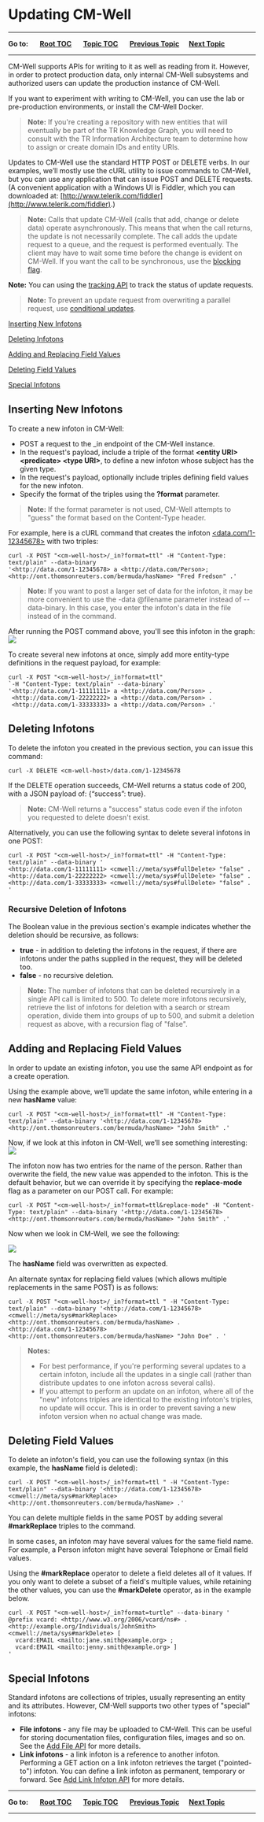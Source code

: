 # Updating CM-Well #

----

**Go to:** &nbsp;&nbsp;&nbsp;&nbsp; [**Root TOC**](CM-Well.RootTOC.md) &nbsp;&nbsp;&nbsp;&nbsp; [**Topic TOC**](DevGuide.TOC.md) &nbsp;&nbsp;&nbsp;&nbsp; [**Previous Topic**](DevGuide.AdvancedQueries.md)&nbsp;&nbsp;&nbsp;&nbsp; [**Next Topic**](DevGuide.StreamingDataFromCM-Well.md)  

----

CM-Well supports APIs for writing to it as well as reading from it. However, in order to protect production data, only internal CM-Well subsystems and authorized users can update the production instance of CM-Well.

If you want to experiment with writing to CM-Well, you can use the lab or pre-production environments, or install the CM-Well Docker.

> **Note:** If you're creating a repository with new entities that will eventually be part of the TR Knowledge Graph, you will need to consult with the TR Information Architecture team to determine how to assign or create domain IDs and entity URIs. 

Updates to CM-Well use the standard HTTP POST or DELETE verbs. In our examples, we’ll mostly use the cURL utility to issue commands to CM-Well, but you can use any application that can issue POST and DELETE requests. (A convenient application with a Windows UI is Fiddler, which you can downloaded at: [http://www.telerik.com/fiddler](http://www.telerik.com/fiddler).)

>**Note:** Calls that update CM-Well (calls that add, change or delete data) operate asynchronously. This means that when the call returns, the update is not necessarily complete. The call adds the update request to a queue, and the request is performed eventually. The client may have to wait some time before the change is evident on CM-Well. If you want the call to be synchronous, use the [blocking flag](API.UsingTheBlockingFlag.md).
>
**Note:** You can using the [tracking API](API.Update.TrackUpdates.md) to track the status of update requests.

>**Note:** To prevent an update request from overwriting a parallel request, use [conditional updates](API.UsingConditionalUpdates.md).

[Inserting New Infotons](#hdr1)

[Deleting Infotons](#hdr2)

[Adding and Replacing Field Values](#hdr3)

[Deleting Field Values](#hdr4)

[Special Infotons](#hdr5)

<a name="hdr1"></a>
## Inserting New Infotons ##

To create a new infoton in CM-Well:

* POST a request to the _in endpoint of the CM-Well instance. 
* In the request's payload, include a triple of the format **\<entity URI\> \<predicate\> \<type URI\>**, to define a new infoton whose subject has the given type.
* In the request's payload, optionally include triples defining field values for the new infoton. 
* Specify the format of the triples using the **?format** parameter.

>**Note:** If the format parameter is not used, CM-Well attempts to "guess" the format based on the Content-Type header.  

For example, here is a cURL command that creates the infoton [<data.com/1-12345678>](<data.com/1-12345678>) with two triples:

    curl -X POST "<cm-well-host>/_in?format=ttl" -H "Content-Type: text/plain" --data-binary 
    '<http://data.com/1-12345678> a <http://data.com/Person>; 
    <http://ont.thomsonreuters.com/bermuda/hasName> "Fred Fredson" .'
    
> **Note:** If you want to post a larger set of data for the infoton, it may be more convenient to use the -data @filename parameter instead of --data-binary. In this case, you enter the infoton's data in the file instead of in the command.

After running the POST command above, you'll see this infoton in the graph:
<img src="./_Images/inserted-infoton.png">

To create several new infotons at once, simply add more entity-type definitions in the request payload, for example:

    curl -X POST "<cm-well-host>/_in?format=ttl" 
    `-H "Content-Type: text/plain" --data-binary` 
    '<http://data.com/1-11111111> a <http://data.com/Person> .
     <http://data.com/1-22222222> a <http://data.com/Person> .
     <http://data.com/1-33333333> a <http://data.com/Person> .'
    
<a name="hdr2"></a>
## Deleting Infotons ##

To delete the infoton you created in the previous section, you can issue this command:

    curl -X DELETE <cm-well-host>/data.com/1-12345678

If the DELETE operation succeeds, CM-Well returns a status code of 200, with a JSON payload of: {“success”: true}.  

> **Note:** CM-Well returns a "success" status code even if the infoton you requested to delete doesn't exist.

Alternatively, you can use the following syntax to delete several infotons in one POST:

    curl -X POST "<cm-well-host>/_in?format=ttl" -H "Content-Type: text/plain" --data-binary '
    <http://data.com/1-11111111> <cmwell://meta/sys#fullDelete> "false" .
    <http://data.com/1-22222222> <cmwell://meta/sys#fullDelete> "false" .
    <http://data.com/1-33333333> <cmwell://meta/sys#fullDelete> "false" .
    '

### Recursive Deletion of Infotons ###
   
The Boolean value in the previous section's example indicates whether the deletion should be recursive, as follows:

* **true** - in addition to deleting the infotons in the request, if there are infotons under the paths supplied in the request, they will be deleted too.
* **false** - no recursive deletion.

>**Note:** The number of infotons that can be deleted recursively in a single API call is limited to 500. To delete more infotons recursively, retrieve the list of infotons for deletion with a search or stream operation, divide them into groups of up to 500, and submit a deletion request as above, with a recursion flag of "false".

<a name="hdr3"></a>
## Adding and Replacing Field Values ##

In order to update an existing infoton, you use the same API endpoint as for a create operation.  

Using the example above, we’ll update the same infoton, while entering in a new **hasName** value:

    curl -X POST "<cm-well-host>/_in?format=ttl" -H "Content-Type: text/plain" --data-binary '<http://data.com/1-12345678> <http://ont.thomsonreuters.com/bermuda/hasName> "John Smith" .'

Now, if we look at this infoton in CM-Well, we’ll see something interesting:
<img src="./_Images/Infoton-with-two-names.png">

The infoton now has two entries for the name of the person.  Rather than overwrite the field, the new value was appended to the infoton. This is the default behavior, but we can override it by specifying the **replace-mode** flag as a parameter on our POST call. For example:

    curl -X POST "<cm-well-host>/_in?format=ttl&replace-mode" -H "Content-Type: text/plain" --data-binary '<http://data.com/1-12345678> <http://ont.thomsonreuters.com/bermuda/hasName> "John Smith" .'

Now when we look in CM-Well, we see the following:

<img src="./_Images/Infoton-with-one-name.png">
 
The **hasName** field was overwritten as expected.

An alternate syntax for replacing field values (which allows multiple replacements in the same POST) is as follows:

    curl -X POST "<cm-well-host>/_in?format=ttl " -H "Content-Type: text/plain" --data-binary '<http://data.com/1-12345678> <cmwell://meta/sys#markReplace> <http://ont.thomsonreuters.com/bermuda/hasName> . 
	<http://data.com/1-12345678> <http://ont.thomsonreuters.com/bermuda/hasName> "John Doe" . '

> **Notes:** 
> * For best performance, if you're performing several updates to a certain infoton, include all the updates in a single call (rather than distribute updates to one infoton across several calls).  
> * If you attempt to perform an update on an infoton, where all of the "new" infotons triples are identical to the existing infoton's triples, no update will occur. This is in order to prevent saving a new infoton version when no actual change was made.

<a name="hdr4"></a>
## Deleting Field Values ##

To delete an infoton's field, you can use the following syntax (in this example, the **hasName** field is deleted):
 
    curl -X POST "<cm-well-host>/_in?format=ttl " -H "Content-Type: text/plain" --data-binary '<http://data.com/1-12345678> <cmwell://meta/sys#markReplace> <http://ont.thomsonreuters.com/bermuda/hasName> .'

You can delete multiple fields in the same POST by adding several **#markReplace** triples to the command.

In some cases, an infoton may have several values for the same field name. For example, a Person infoton might have several Telephone or Email field values.

Using the **#markReplace** operator to delete a field deletes all of it values. If you only want to delete a subset of a field's multiple values, while retaining the other values, you can use the **#markDelete** operator, as in the example below.

    curl -X POST "<cm-well-host>/_in?format=turtle" --data-binary '
    @prefix vcard: <http://www.w3.org/2006/vcard/ns#> .
    <http://example.org/Individuals/JohnSmith>
    <cmwell://meta/sys#markDelete> [
      vcard:EMAIL <mailto:jane.smith@example.org> ;
      vcard:EMAIL <mailto:jenny.smith@example.org> ]
    '

<a name="hdr5"></a>
## Special Infotons ##

Standard infotons are collections of triples, usually representing an entity and its attributes. However, CM-Well supports two other types of "special" infotons:

* **File infotons** - any file may be uploaded to CM-Well. This can be useful for storing documentation files, configuration files, images and so on. See the [Add File API](API.Update.AddFileInfoton.md) for more details. 
* **Link infotons** - a link infoton is a reference to another infoton. Performing a GET action on a link infoton retrieves the target ("pointed-to") infoton. You can define a link infoton as permanent, temporary or forward. See [Add Link Infoton API](API.Update.AddLinkInfoton.md) for more details. 
          

----

**Go to:** &nbsp;&nbsp;&nbsp;&nbsp; [**Root TOC**](CM-Well.RootTOC.md) &nbsp;&nbsp;&nbsp;&nbsp; [**Topic TOC**](DevGuide.TOC.md) &nbsp;&nbsp;&nbsp;&nbsp; [**Previous Topic**](DevGuide.AdvancedQueries.md)&nbsp;&nbsp;&nbsp;&nbsp; [**Next Topic**](DevGuide.StreamingDataFromCM-Well.md)  

----